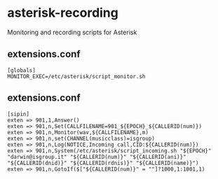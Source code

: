 # asterisk-recording
Monitoring and recording scripts for Asterisk

## extensions.conf

```
[globals]
MONITOR_EXEC=/etc/asterisk/script_monitor.sh
```

## extensions.conf

```
[sipin]
exten => 901,1,Answer()
exten => 901,n,Set(CALLFILENAME=901_${EPOCH}_${CALLERID(num)})
exten => 901,n,Monitor(wav,${CALLFILENAME},m)
exten => 901,n,set(CHANNEL(musicclass)=isgroup)
exten => 901,n,Log(NOTICE,Incoming call,CID:${CALLERID(num)})
exten => 901,n,System(/etc/asterisk/script_incoming.sh "${EPOCH}" "darwin@isgroup.it" "${CALLERID(num)}" "${CALLERID(ani)}" "${CALLERID(dnid)}" "${CALLERID(rdnis)}" "${CALLERID(name)}")
exten => 901,n,GotoIf($["${CALLERID(num)}" = ""]?1000,1:1001,1)
```
